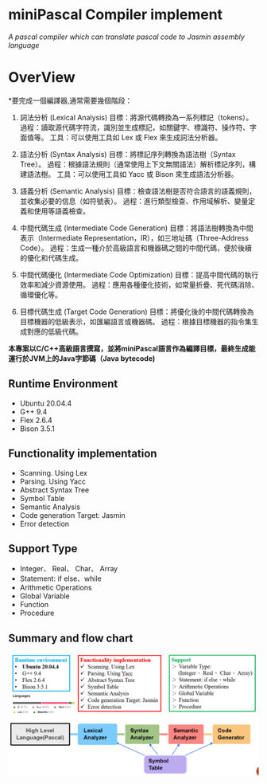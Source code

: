# miniPascal Compiler implement
*A pascal compiler which can translate pascal code to Jasmin assembly language*

# OverView
*要完成一個編譯器,通常需要幾個階段：
1. 詞法分析 (Lexical Analysis)
    目標：將源代碼轉換為一系列標記（tokens）。
    過程：讀取源代碼字符流，識別並生成標記，如關鍵字、標識符、操作符、字面值等。
    工具：可以使用工具如 Lex 或 Flex 來生成詞法分析器。

2. 語法分析 (Syntax Analysis)
    目標：將標記序列轉換為語法樹（Syntax Tree）。
    過程：根據語法規則（通常使用上下文無關語法）解析標記序列，構建語法樹。
    工具：可以使用工具如 Yacc 或 Bison 來生成語法分析器。

3. 語義分析 (Semantic Analysis)
    目標：檢查語法樹是否符合語言的語義規則，並收集必要的信息（如符號表）。
    過程：進行類型檢查、作用域解析、變量定義和使用等語義檢查。

4. 中間代碼生成 (Intermediate Code Generation)
    目標：將語法樹轉換為中間表示（Intermediate Representation，IR），如三地址碼（Three-Address Code）。
    過程：生成一種介於高級語言和機器碼之間的中間代碼，便於後續的優化和代碼生成。

5. 中間代碼優化 (Intermediate Code Optimization)
    目標：提高中間代碼的執行效率和減少資源使用。
    過程：應用各種優化技術，如常量折疊、死代碼消除、循環優化等。

6. 目標代碼生成 (Target Code Generation)
    目標：將優化後的中間代碼轉換為目標機器的低級表示，如匯編語言或機器碼。
    過程：根據目標機器的指令集生成對應的低級代碼。

**本專案以C/C++高級語言撰寫，並將miniPascal語言作為編譯目標，最終生成能運行於JVM上的Java字節碼（Java bytecode)**

## Runtime Environment
* Ubuntu 20.04.4
* G++ 9.4
* Flex 2.6.4
* Bison 3.5.1
## Functionality implementation
* Scanning. Using Lex
* Parsing. Using Yacc
* Abstract Syntax Tree
* Symbol Table
* Semantic Analysis
* Code generation Target: Jasmin
* Error detection
  
## Support Type
* Integer、 Real、 Char、 Array
* Statement: if else、while
* Arithmetic Operations
* Global Variable
* Function
* Procedure

## Summary and flow chart

![This is an alt text.](minipascal.PNG)

